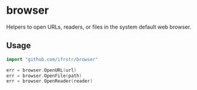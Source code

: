 # browser

Helpers to open URLs, readers, or files in the system default web browser.

## Usage

```go
import "github.com/ifrstr/browser"

err = browser.OpenURL(url)
err = browser.OpenFile(path)
err = browser.OpenReader(reader)
```
